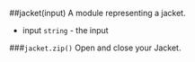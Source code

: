 <a name="module_jacket"></a>
##jacket(input)
A module representing a jacket.


- input `string` - the input

  
<a name="module_jacket#zip"></a>
###`jacket.zip()`
Open and close your Jacket.

